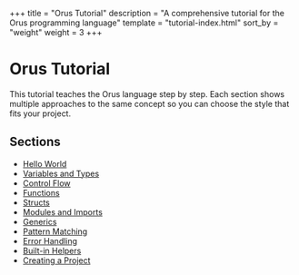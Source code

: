 +++
title = "Orus Tutorial"
description = "A comprehensive tutorial for the Orus programming language"
template = "tutorial-index.html"
sort_by = "weight"
weight = 3
+++

# Orus Tutorial

This tutorial teaches the Orus language step by step. Each section shows multiple approaches to the same concept so you can choose the style that fits your project.

## Sections

* [Hello World](/tutorial/hello-world/)
* [Variables and Types](/tutorial/variables-and-types/)
* [Control Flow](/tutorial/control-flow/)
* [Functions](/tutorial/functions/)
* [Structs](/tutorial/structs/)
* [Modules and Imports](/tutorial/modules-and-imports/)
* [Generics](/tutorial/generics/)
* [Pattern Matching](/tutorial/pattern-matching/)
* [Error Handling](/tutorial/error-handling/)
* [Built-in Helpers](/tutorial/built-in-helpers/)
* [Creating a Project](/tutorial/creating-a-project/)
